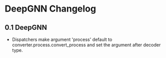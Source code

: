 # DeepGNN Changelog

## 0.1 DeepGNN

* Dispatchers make argument 'process' default to converter.process.convert_process and set the argument after decoder type.
